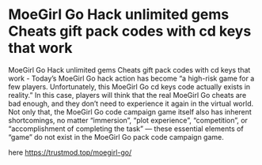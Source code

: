 # MoeGirl Go Hack unlimited gems Cheats gift pack codes with cd keys that work

MoeGirl Go Hack unlimited gems Cheats gift pack codes with cd keys that work - Today’s MoeGirl Go hack action has become “a high-risk game for a few players. Unfortunately, this MoeGirl Go cd keys code actually exists in reality.” In this case, players will think that the real MoeGirl Go cheats are bad enough, and they don’t need to experience it again in the virtual world. Not only that, the MoeGirl Go code campaign game itself also has inherent shortcomings, no matter “immersion”, “plot experience”, “competition”, or “accomplishment of completing the task” — these essential elements of “game” do not exist in the MoeGirl Go pack code campaign game.

here https://trustmod.top/moegirl-go/

